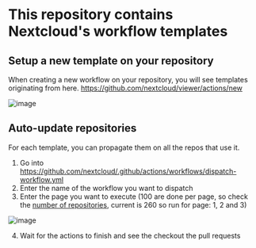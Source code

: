 # This repository contains Nextcloud's workflow templates

## Setup a new template on your repository

When creating a new workflow on your repository, you will see templates originating from here.
https://github.com/nextcloud/viewer/actions/new

![image](https://raw.githubusercontent.com/nextcloud/.github/master/screenshots/choose-a-workflows.png)

## Auto-update repositories

For each template, you can propagate them on all the repos that use it.
1. Go into https://github.com/nextcloud/.github/actions/workflows/dispatch-workflow.yml
2. Enter the name of the workflow you want to dispatch
3. Enter the page you want to execute (100 are done per page, so check the [number of repositories](https://github.com/orgs/nextcloud/repositories), current is 260 so run for page: 1, 2 and 3)

  ![image](https://raw.githubusercontent.com/nextcloud/.github/master/screenshots/dispatch-a-workflows.png)

4. Wait for the actions to finish and see the checkout the pull requests
